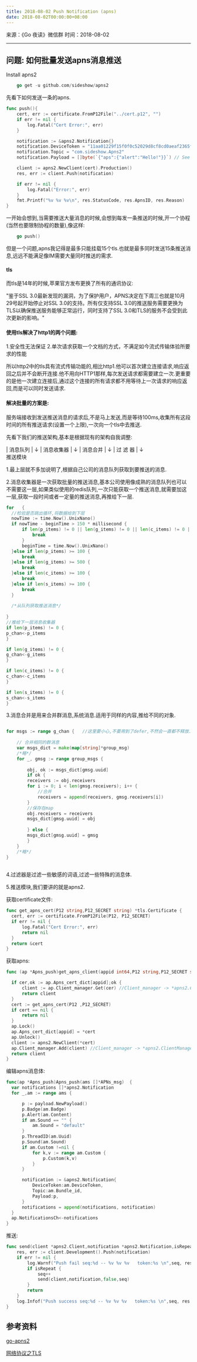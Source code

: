 ```yaml
---
title: 2018-08-02 Push Notification (apns)
date: 2018-08-02T00:00:00+08:00
---
```

来源：《Go 夜读》微信群
时间：2018-08-02

----
 
## 问题: 如何批量发送apns消息推送


Install apns2
```go
    go get -u github.com/sideshow/apns2
```


先看下如何发送一条的apns.
```go
func push(){
    cert, err := certificate.FromP12File("../cert.p12", "")
    if err != nil {
        log.Fatal("Cert Error:", err)
    }

    notification := &apns2.Notification{}
    notification.DeviceToken = "11aa01229f15f0f0c52029d8cf8cd0aeaf2365fe4cebc4af26cd6d76b7919ef7"
    notification.Topic = "com.sideshow.Apns2"
    notification.Payload = []byte(`{"aps":{"alert":"Hello!"}}`) // See Payload section below

    client := apns2.NewClient(cert).Production()
    res, err := client.Push(notification)

    if err != nil {
        log.Fatal("Error:", err)
    }
    fmt.Printf("%v %v %v\n", res.StatusCode, res.ApnsID, res.Reason)
}

```

一开始会想到,当需要推送大量消息的时候,会想到每发一条推送的时候,开一个协程(当然也要限制协程的数量),像这样:
```go
    go push()
```

但是一个问题,apns我记得是最多只能挂载15个tls.也就是最多同时发送15条推送消息,远远不能满足像IM需要大量同时推送的需求.

#### tls

而tls是14年的时候,苹果官方发布更换了所有的通讯协议:

"鉴于SSL 3.0最新发现的漏洞，为了保护用户，APNS决定在下周三也就是10月29号起开始停止对SSL 3.0的支持。所有仅支持SSL 3.0的推送服务需要更换为TLS以确保推送服务能够正常运行，同时支持了SSL 3.0和TLS的服务不会受到此次更新的影响。"

#### 使用tls解决了http1的两个问题:
1.安全性无法保证
2.单次请求获取一个文档的方式，不满足如今流式传输体验所要求的性能

所以http2中的tls具有流式传输功能的,相比http1.他可以首次建立连接请求,响应返回之后并不会断开连接.他不用向HTTP1那样,每次发送请求都需要建立一次.更重要的是他一次建立连接后,通过这个连接的所有请求都不用等待上一次请求的响应返回,而是可以同时发送请求.

####  解决批量的方案是:

服务端接收到发送推送消息的请求后,不是马上发送,而是等待100ms,收集所有这段时间的所有推送请求(设置一个上限),一次向一个tls中去推送.

先看下我们的推送架构,基本是根据现有的架构自我调整:

|  消息队列  |
        ↓
| 消息收集器 |
        ↓
 |  消息合并  |
        ↓
|  过 滤 器  |
        ↓        
  推送模块
  
  
  1.最上层就不多加说明了,根据自己公司的消息队列获取到要推送的消息.
  
  2.消息收集器是一次获取批量的推送消息,基本公司使用像成熟的消息队列也可以不需要这一层,如果类似使用的redis队列,一次只能获取一个推送消息,就需要加这一层,获取一段时间或者一定量的推送消息,再推给下一层.
  ```go
  for   {
    //检验是否跳出循环,将数据给到下层
    nowTime := time.Now().UnixNano()
    if nowTime - beginTime > 150 * millisecond {
        if len(p_items) != 0 || len(g_items) != 0 || len(c_items) != 0 || len(s_items) != 0  {
            break
        }
        beginTime = time.Now().UnixNano()
    }else if len(p_items) >= 100 {
        break
    }else if len(g_items) >= 500 {
        break
    }else if len(c_items) >= 100 {
        break
    }else if len(s_items) >= 100 {
        break
    }
    
    /*从队列获取推送消息*/
    
 }
 //推给下一层消息收集器
 if len(p_items) != 0 {
 p_chan<-p_items
 }
 
 if len(g_items) != 0 {
 g_chan<-g_items
 }
 
 if len(c_items) != 0 {
 c_chan<-c_items
 }
 
 if len(s_items) != 0 {
 s_chan<-s_items
 }
 
```
  
  
  3.消息合并是用来合并群消息,系统消息.适用于同样的内容,推给不同的对象.
```go

for msgs := range g_chan {   //这里要小心,不要用到了defer,不然会一直都不释放.
    
    // 合并相同的群消息
    var msgs_dict = make(map[string]*group_msg)
    /*略*/
    for _, gmsg := range group_msgs {
    
        obj, ok := msgs_dict[gmsg.uuid]
        if ok {
        receivers := obj.receivers
        for i := 0; i < len(gmsg.receivers); i++ {
            //合并
            receivers = append(receivers, gmsg.receivers[i])
        }
        //保存在map
        obj.receivers = receivers
        msgs_dict[gmsg.uuid] = obj
    
        } else {
        msgs_dict[gmsg.uuid] = gmsg
        }
    }
    /*略*/
}
  
```
  4.过滤器是过滤一些敏感的词语,过滤一些特殊的消息体.
  
  5.推送模块,我们要讲的就是apns2.
  
  获取certificate文件:
  ```go
  func get_apns_cert(P12 string,P12_SECRET string) *tls.Certificate {
    cert, err := certificate.FromP12File(P12, P12_SECRET)
    if err != nil {
        log.Fatal("Cert Error:", err)
        return nil
    }
    return &cert
  }
```
  
  
  获取apns:
  ```go
  func (ap *Apns_push)get_apns_client(appid int64,P12 string,P12_SECRET string) *apns2.Client {
  
    if cer,ok := ap.Apns_cert_dict[appid];ok {
        client := ap.Client_manager.Get(cer) //Client_manager -> *apns2.ClientManager
        return client
    }
    cert := get_apns_cert(P12 ,P12_SECRET)
    if cert == nil {
        return nil
    }
    ap.Lock()
    ap.Apns_cert_dict[appid] = *cert
    ap.Unlock()
    client := apns2.NewClient(*cert)
    ap.Client_manager.Add(client) //Client_manager -> *apns2.ClientManager
    return client
  }
```
  
  

编辑apns消息体:
  ```go
func(ap *Apns_push)Apns_push(ams []*APNs_msg)  {
    var notifications []*apns2.Notification
    for _,am := range ams {

        p := payload.NewPayload()
        p.Badge(am.Badge)
        p.Alert(am.Content)
        if am.Sound == "" {
            am.Sound = "default"
        }
        p.ThreadID(am.Uuid)
        p.Sound(am.Sound)
        if am.Custom !=nil {
            for k,v := range am.Custom {
                p.Custom(k,v)
            }
        }

        notification := &apns2.Notification{
            DeviceToken:am.DeviceToken,
            Topic:am.Bundle_id,
            Payload:p,
        }
        notifications = append(notifications, notification)
    }
    ap.NotificationsCh<-notifications
}
```

推送:
```go
func send(client *apns2.Client,notification *apns2.Notification,isRepeat bool,seq int64)  {
    res, err := client.Development().Push(notification)
    if err != nil {
        log.Warnf("Push fail seq:%d -- %v %v %v   token:%s \n",seq, res.StatusCode, res.ApnsID, res.Reason ,notification.DeviceToken)
        if isRepeat {
            seq++
            send(client,notification,false,seq)
        }
        return
    }
    log.Infof("Push success seq:%d -- %v %v %v   token:%s \n",seq, res.StatusCode, res.ApnsID, res.Reason ,notification.DeviceToken)
}
```

## 参考资料

 [go-apns2](https://github.com/sideshow/apns2)
 
 [网络协议之TLS](https://www.cnblogs.com/syfwhu/p/5219814.html)
